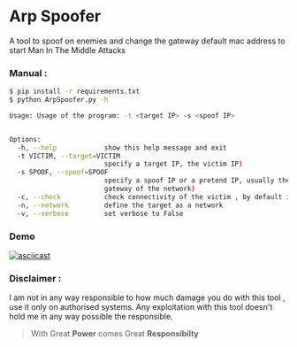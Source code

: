 # Arp Spoofer 
A tool to spoof on enemies and change the gateway default mac address to start Man In The Middle Attacks 

### Manual : 

```bash 
$ pip install -r requirements.txt
$ python ArpSpoofer.py -h

Usage: Usage of the program: -t <target IP> -s <spoof IP>


Options:
  -h, --help            show this help message and exit
  -t VICTIM, --target=VICTIM
                        specify a target IP, the victim IP)
  -s SPOOF, --spoof=SPOOF
                        specify a spoof IP or a pretend IP, usually the
                        gateway of the network)
  -c, --check           check connectivity of the victim , by default is False
  -n, --network         define the target as a network
  -v, --verbose         set verbose to False
```

### Demo

[![asciicast](https://asciinema.org/a/484389.svg)](https://asciinema.org/a/484389)

### Disclaimer : 

I am not in any way responsible to how much damage you do with this tool , use it only on authorised systems. Any exploitation with this tool doesn't hold me in any way possible the responsible.

> With Great **Power** comes Great **Responsibilty**

